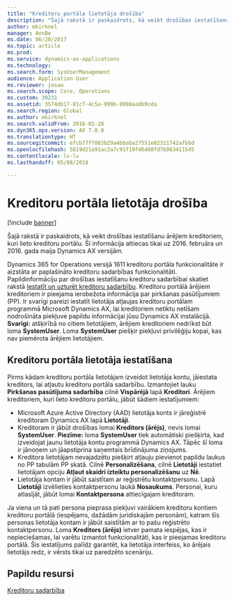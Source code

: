 ```yaml
---
title: "Kreditoru portāla lietotāja drošība"
description: "Šajā rakstā ir paskaidrots, kā veikt drošības iestatīšanu ārējiem kreditoriem, kuri lieto kreditoru portālu. Šī informācija attiecas tikai uz 2016. februāra un 2016. gada maija Dynamics AX versijām."
author: mkirknel
manager: AnnBe
ms.date: 06/20/2017
ms.topic: article
ms.prod: 
ms.service: dynamics-ax-applications
ms.technology: 
ms.search.form: SysUserManagement
audience: Application User
ms.reviewer: josaw
ms.search.scope: Core, Operations
ms.custom: 30231
ms.assetid: 3574db17-81c7-4c5a-999b-0098aa0b9cda
ms.search.region: Global
ms.author: mkirknel
ms.search.validFrom: 2016-02-28
ms.dyn365.ops.version: AX 7.0.0
ms.translationtype: HT
ms.sourcegitcommit: efcb77ff883b29a4bbaba27551e02311742afbbd
ms.openlocfilehash: 5819d21a91ac2a7c91f19fd6d80fd7b983411545
ms.contentlocale: lv-lv
ms.lasthandoff: 05/08/2018

---
```


# <a name="vendor-portal-user-security"></a>Kreditoru portāla lietotāja drošība

[!include [banner](../includes/banner.md)]

Šajā rakstā ir paskaidrots, kā veikt drošības iestatīšanu ārējiem kreditoriem, kuri lieto kreditoru portālu. Šī informācija attiecas tikai uz 2016. februāra un 2016. gada maija Dynamics AX versijām.

Dynamics 365 for Operations versijā 1611 kreditoru portāla funkcionalitāte ir aizstāta ar paplašināto kreditoru sadarbības funkcionalitāti. Papildinformāciju par drošības iestatīšanu kreditoru sadarbībai skatiet rakstā [Iestatīt un uzturēt kreditoru sadarbību](set-up-maintain-vendor-collaboration.md). Kreditoru portālā ārējiem kreditoriem ir pieejama ierobežota informācija par pirkšanas pasūtījumiem (PP). Ir svarīgi pareizi iestatīt lietotāja atļaujas kreditoru portālam programmā Microsoft Dynamics AX, lai kreditoriem netiktu netīšam nodrošināta piekļuve papildu informācijai jūsu Dynamics AX instalācijā. **Svarīgi:** atšķirībā no citiem lietotājiem, ārējiem kreditoriem nedrīkst būt loma **SystemUser**. Loma **SystemUser** piešķir piekļuvi privilēģiju kopai, kas nav piemērota ārējiem lietotājiem.

## <a name="setting-up-a-vendor-portal-user"></a>Kreditoru portāla lietotāja iestatīšana
Pirms kādam kreditoru portāla lietotājam izveidot lietotāja kontu, jāiestata kreditors, lai atļautu kreditoru portāla sadarbību. Izmantojiet lauku **Pirkšanas pasūtījuma sadarbība** cilnē **Vispārējā** lapā **Kreditori**. Ārējiem kreditoriem, kuri lieto kreditoru portālu, jābūt šādiem iestatījumiem:

-   Microsoft Azure Active Directory (AAD) lietotāja konts ir jāreģistrē kreditoram Dynamics AX lapā **Lietotāji**.
-   Kreditoram ir jābūt drošības lomai **Kreditors (ārējs)**, nevis lomai **SystemUser**. **Piezīme:** loma **SystemUser** tiek automātiski piešķirta, kad izveidojat jaunu lietotāja kontu programmā Dynamics AX. Tāpēc šī loma ir jānoņem un jāapstiprina saņemtais brīdinājuma ziņojums.
-   Kreditora lietotājam nevajadzētu piešķirt atļauju pievienot papildu laukus no PP tabulām PP skatā. Cilnē **Personalizēšana**, cilnē **Lietotāji** iestatiet lietotājam opciju **Atļaut skaidri izteiktu personalizēšanu** uz **Nē**.
-   Lietotāja kontam ir jābūt saistītam ar reģistrētu kontaktpersonu. Lapā **Lietotāji** izvēlieties kontaktpersonu laukā **Nosaukums**. Personai, kuru atlasījāt, jābūt lomai **Kontaktpersona** attiecīgajam kreditoram.

Ja viena un tā pati persona pieprasa piekļuvi vairākiem kreditoru kontiem kreditoru portālā (iespējams, dažādām juridiskajām personām), katram šīs personas lietotāja kontam ir jābūt saistītām ar to pašu reģistrēto kontaktpersonu. Loma **Kreditors (ārējs)** ietver pamata iespējas, kas ir nepieciešamas, lai varētu izmantot funkcionalitāti, kas ir pieejamas kreditoru portālā. Šis iestatījums palīdz garantēt, ka lietotāja interfeiss, ko ārējais lietotājs redz, ir vērsts tikai uz paredzēto scenāriju.

<a name="additional-resources"></a>Papildu resursi
--------

[Kreditoru sadarbība](collaborate-vendors-vendor-portal.md)




